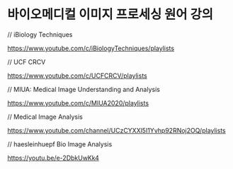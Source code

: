# 바이오메디컬 이미지 프로세싱 원어 강의

// iBiology Techniques

https://www.youtube.com/c/iBiologyTechniques/playlists

// UCF CRCV

https://www.youtube.com/c/UCFCRCV/playlists

// MIUA: Medical Image Understanding and Analysis

https://www.youtube.com/c/MIUA2020/playlists

// Medical Image Analysis

https://www.youtube.com/channel/UCzCYXXl5I1Yvhp92RNoj2OQ/playlists

// haesleinhuepf Bio Image Analysis

https://youtu.be/e-2DbkUwKk4

